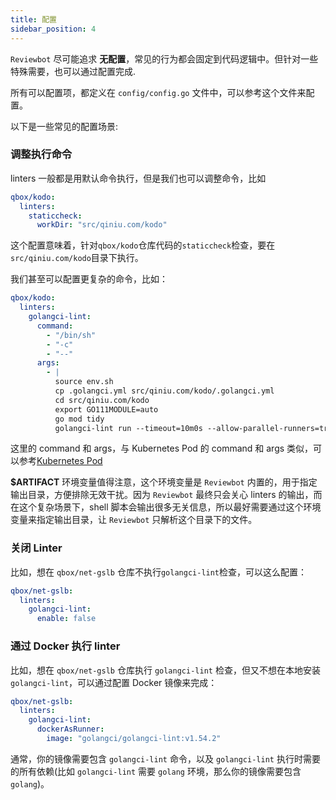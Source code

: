 ```yaml
---
title: 配置
sidebar_position: 4
---
```


`Reviewbot` 尽可能追求 **无配置**，常见的行为都会固定到代码逻辑中。但针对一些特殊需要，也可以通过配置完成.

所有可以配置项，都定义在 `config/config.go` 文件中，可以参考这个文件来配置。

以下是一些常见的配置场景:

### 调整执行命令

linters 一般都是用默认命令执行，但是我们也可以调整命令，比如

```yaml
qbox/kodo:
  linters:
    staticcheck:
      workDir: "src/qiniu.com/kodo"
```

这个配置意味着，针对`qbox/kodo`仓库代码的`staticcheck`检查，要在`src/qiniu.com/kodo`目录下执行。

我们甚至可以配置更复杂的命令，比如：

```yaml
qbox/kodo:
  linters:
    golangci-lint:
      command:
        - "/bin/sh"
        - "-c"
        - "--"
      args:
        - |
          source env.sh
          cp .golangci.yml src/qiniu.com/kodo/.golangci.yml
          cd src/qiniu.com/kodo
          export GO111MODULE=auto
          go mod tidy
          golangci-lint run --timeout=10m0s --allow-parallel-runners=true --print-issued-lines=false --out-format=line-number >> $ARTIFACT/lint.log 2>&1
```

这里的 command 和 args，与 Kubernetes Pod 的 command 和 args 类似，可以参考[Kubernetes Pod](https://kubernetes.io/docs/concepts/workloads/pods/)

**$ARTIFACT** 环境变量值得注意，这个环境变量是 `Reviewbot` 内置的，用于指定输出目录，方便排除无效干扰。因为 `Reviewbot` 最终只会关心 linters 的输出，而在这个复杂场景下，shell 脚本会输出很多无关信息，所以最好需要通过这个环境变量来指定输出目录，让 `Reviewbot` 只解析这个目录下的文件。

### 关闭 Linter

比如，想在 `qbox/net-gslb` 仓库不执行`golangci-lint`检查，可以这么配置：

```yaml
qbox/net-gslb:
  linters:
    golangci-lint:
      enable: false
```

### 通过 Docker 执行 linter

比如，想在 `qbox/net-gslb` 仓库执行 `golangci-lint` 检查，但又不想在本地安装 `golangci-lint`，可以通过配置 Docker 镜像来完成：

```yaml
qbox/net-gslb:
  linters:
    golangci-lint:
      dockerAsRunner:
        image: "golangci/golangci-lint:v1.54.2"
```

通常，你的镜像需要包含 `golangci-lint` 命令，以及 `golangci-lint` 执行时需要的所有依赖(比如 `golangci-lint` 需要 `golang` 环境，那么你的镜像需要包含 `golang`)。
